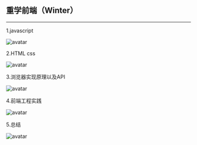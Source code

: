 ## 重学前端（Winter）

****

1.javascript

![avatar](http://5268.link/Img/ReloadWeb/One-1.png)

2.HTML css

![avatar](http://5268.link/Img/ReloadWeb/One-2.png)

3.浏览器实现原理以及API

![avatar](http://5268.link/Img/ReloadWeb/One-3.png)

4.前端工程实践

![avatar](http://5268.link/Img/ReloadWeb/One-4.png)

5.总结

![avatar](http://5268.link/Img/ReloadWeb/One-5.jpg)

